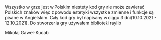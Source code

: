 
Wszystko w grze jest w Polskim
niestety kod gry nie może zawierać 
Polskich znaków więc z powodu estetyki
wszystkie zmienne i funkcje są pisane w Angielskim.
Cały kod gry był napisany w ciągu 3 dni(10.10.2021 - 12.10.2021).
  Do stworzenia gry używałem biblioteki raylib


Mikołaj Gaweł-Kucab
